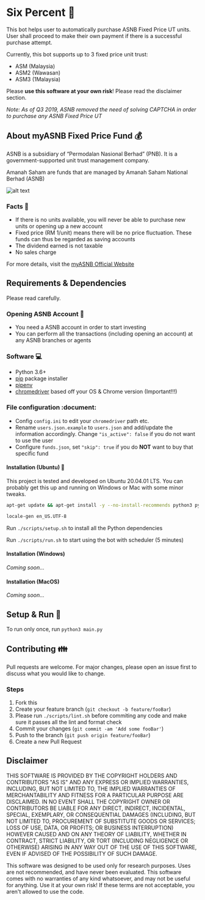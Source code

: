 # Six Percent :money_with_wings:

This bot helps user to automatically purchase ASNB Fixed Price UT units. User shall proceed to make their own payment if there is a successful purchase attempt.

Currently, this bot supports up to 3 fixed price unit trust:

- ASM (Malaysia)
- ASM2 (Wawasan)
- ASM3 (1Malaysia)

Please **use this software at your own risk**!
Please read the disclaimer section.

_Note: As of Q3 2019, ASNB removed the need of solving CAPTCHA in order to purchase any ASNB Fixed Price UT_

## About myASNB Fixed Price Fund :moneybag:

ASNB is a subsidiary of “Permodalan Nasional Berhad” (PNB). It is a government-supported unit trust management company.

Amanah Saham are funds that are managed by Amanah Saham National Berhad (ASNB)

![alt text](https://i.imgur.com/LCB8Soo.jpg)

### Facts :newspaper:

- If there is no units available, you will never be able to purchase new units or opening up a new account
- Fixed price (RM 1/unit) means there will be no price fluctuation. These funds can thus be regarded as saving accounts
- The dividend earned is not taxable
- No sales charge

For more details, visit the [myASNB Official Website](https://www.myasnb.com.my/)

## Requirements & Dependencies

Please read carefully.

### Opening ASNB Account :closed_lock_with_key:

- You need a ASNB account in order to start investing
- You can perform all the transactions (including opening an account) at any ASNB branches or agents

### Software :computer:

- Python 3.6+
- [pip](https://pip.pypa.io/en/stable/) package installer
- [pipenv](https://pypi.org/project/pipenv/)
- [chromedriver](https://chromedriver.chromium.org/downloads) based off your OS & Chrome version (Important!!!)

### File configuration :document:

- Config `config.ini` to edit your `chromedriver` path etc.
- Rename `users.json.example` to `users.json` and add/update the information accordingly. Change `"is_active": false` if you do not want to use the user
- Configure `funds.json`, set `"skip": true` if you do **NOT** want to buy that specific fund

#### Installation (Ubuntu) :wrench:

This project is tested and developed on Ubuntu 20.04.01 LTS. You can probably get this up and running on Windows or Mac with some minor tweaks.

```bash
apt-get update && apt-get install -y --no-install-recommends python3 python3-virtualenv python3-pip chromium-chromedriver locales

locale-gen en_US.UTF-8
```

Run `./scripts/setup.sh` to install all the Python dependencies

Run `./scripts/run.sh` to start using the bot with scheduler (5 minutes)

#### Installation (Windows)

_Coming soon..._

#### Installation (MacOS)

_Coming soon..._

## Setup & Run :nut_and_bolt:

To run only once, run `python3 main.py`

## Contributing :family:

Pull requests are welcome. For major changes, please open an issue first to discuss what you would like to change.

### Steps

1. Fork this
2. Create your feature branch (`git checkout -b feature/fooBar`)
3. Please run `./scripts/lint.sh` before commiting any code and make sure it passes all the lint and format check
4. Commit your changes (`git commit -am 'Add some fooBar'`)
5. Push to the branch (`git push origin feature/fooBar`)
6. Create a new Pull Request

## Disclaimer

THIS SOFTWARE IS PROVIDED BY THE COPYRIGHT HOLDERS AND CONTRIBUTORS
"AS IS" AND ANY EXPRESS OR IMPLIED WARRANTIES, INCLUDING, BUT NOT
LIMITED TO, THE IMPLIED WARRANTIES OF MERCHANTABILITY AND FITNESS FOR
A PARTICULAR PURPOSE ARE DISCLAIMED. IN NO EVENT SHALL THE COPYRIGHT
OWNER OR CONTRIBUTORS BE LIABLE FOR ANY DIRECT, INDIRECT, INCIDENTAL,
SPECIAL, EXEMPLARY, OR CONSEQUENTIAL DAMAGES (INCLUDING, BUT NOT
LIMITED TO, PROCUREMENT OF SUBSTITUTE GOODS OR SERVICES; LOSS OF USE,
DATA, OR PROFITS; OR BUSINESS INTERRUPTION) HOWEVER CAUSED AND ON ANY
THEORY OF LIABILITY, WHETHER IN CONTRACT, STRICT LIABILITY, OR TORT
(INCLUDING NEGLIGENCE OR OTHERWISE) ARISING IN ANY WAY OUT OF THE USE
OF THIS SOFTWARE, EVEN IF ADVISED OF THE POSSIBILITY OF SUCH DAMAGE.

This software was designed to be used only for research purposes.
Uses are not recommended, and have never been evaluated.
This software comes with no warranties of any kind whatsoever,
and may not be useful for anything. Use it at your own risk!
If these terms are not acceptable, you aren't allowed to use the code.
